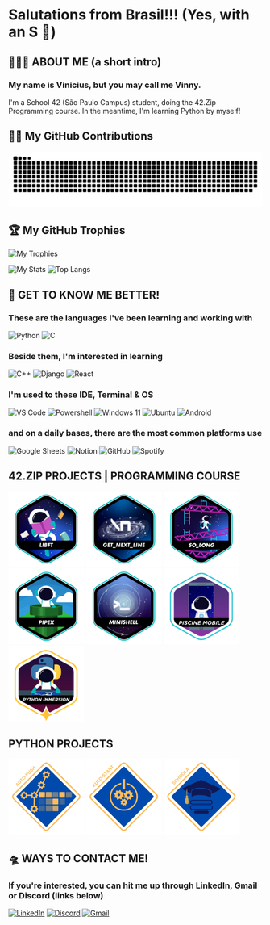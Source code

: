 # Salutations from Brasil!!! (Yes, with an S 🤭)
## 🙋🏽‍♂️ ABOUT ME (a short intro)
### My name is Vinicius, but you may call me Vinny.
I'm a School 42 (São Paulo Campus) student, doing the 42.Zip Programming course. In the meantime, I'm learning Python by myself!

## 🤝🏽 My GitHub Contributions
<picture>
  <source media="(prefers-color-scheme: dark)" srcset="https://raw.githubusercontent.com/vgomes-p/vgomes-p/output/github-snake-dark.svg" />
  <source media="(prefers-color-scheme: light)" srcset="https://raw.githubusercontent.com/vgomes-p/vgomes-p/output/github-snake.svg" />
  <img alt="github-snake" src="https://raw.githubusercontent.com/vgomes-p/vgomes-p/output/github-snake.svg" />
</picture>

## 🏆 My GitHub Trophies
![My Trophies](https://github-profile-trophy.vercel.app/?username=vgomes-p&theme=radical&no-frame=false&no-bg=false&margin-w=4)

![My Stats](https://github-readme-stats.vercel.app/api?username=vgomes-p&show_icons=true&theme=merko)
![Top Langs](https://github-readme-stats.vercel.app/api/top-langs/?username=vgomes-p&layout=compact&theme=merko)


## 👀 GET TO KNOW ME BETTER!
### These are the languages I've been learning and working with
![Python](https://img.shields.io/badge/Python-14354C?style=for-the-badge&logo=python&logoColor=white)
![C](https://img.shields.io/badge/C-00599C?style=for-the-badge&logo=c&logoColor=white)
### Beside them, I'm interested in learning
![C++](https://img.shields.io/badge/C%2B%2B-00599C?style=for-the-badge&logo=c%2B%2B&logoColor=white)
![Django](https://img.shields.io/badge/Django-092E20?style=for-the-badge&logo=django&logoColor=white)
![React](https://img.shields.io/badge/React-20232A?style=for-the-badge&logo=react&logoColor=61DAFB)
### I'm used to these IDE, Terminal & OS 
![VS Code](https://img.shields.io/badge/Visual_Studio_Code-0078D4?style=for-the-badge&logo=visual%20studio%20code&logoColor=white)
![Powershell](https://img.shields.io/badge/powershell-5391FE?style=for-the-badge&logo=powershell&logoColor=white)
![Windows 11](https://img.shields.io/badge/Windows-0078D6?style=for-the-badge&logo=windows&logoColor=white)
![Ubuntu](https://img.shields.io/badge/Ubuntu-E95420?style=for-the-badge&logo=ubuntu&logoColor=white)
![Android](https://img.shields.io/badge/Android-3DDC84?style=for-the-badge&logo=android&logoColor=white)
### and on a daily bases, there are the most common platforms use
![Google Sheets](https://img.shields.io/badge/Google%20Sheets-34A853?style=for-the-badge&logo=google-sheets&logoColor=white)
![Notion](https://img.shields.io/badge/Notion-000000?style=for-the-badge&logo=notion&logoColor=white)
![GitHub](https://img.shields.io/badge/GitHub-100000?style=for-the-badge&logo=github&logoColor=white)
![Spotify](https://img.shields.io/badge/Spotify-1ED760?&style=for-the-badge&logo=spotify&logoColor=white)

## 42.ZIP PROJECTS | PROGRAMMING COURSE
[![LIBFT](42badges/libfte.png)](https://github.com/vgomes-p/libft-42)
[![GNL](42badges/get_next_linee.png)](https://github.com/vgomes-p/get_next_line-42)
[![SO_LONG](42badges/so_longe.png)](https://github.com/vgomes-p/so_long-42)
[![PIPEX](42badges/pipexe.png)](https://github.com/vgomes-p/pipex-42)
[![MINISHELL](42badges/minishelle.png)](https://github.com/vgomes-p/minishell-42)
[![MOBILE](42badges/mobilee.png)](https://github.com/vgomes-p/mobile_piscine-42)
[![PYTHON IMMERSION](42badges/pyimmersionm.png)](https://github.com/vgomes-p/pythonimmersion-42)

## PYTHON PROJECTS
[![AUTO PUSH](pybadges/showcase/auto_push.png)](https://github.com/vgomes-p/auto_push)
[![AUTO START](pybadges/showcase/auto_start.png)](https://github.com/vgomes-p/Coder-Auto-Start)
[![SCHOOLA](pybadges/showcase/schoola.png)](https://github.com/vgomes-p/schoola)


## 🛸 WAYS TO CONTACT ME!
### If you're interested, you can hit me up through LinkedIn, Gmail or Discord (links below)
[![LinkedIn](https://img.shields.io/badge/LinkedIn-0077B5?style=for-the-badge&logo=linkedin&logoColor=white)](https://www.linkedin.com/in/vinied-gpereira/)
[![Discord](https://img.shields.io/badge/Discord-7289DA?style=for-the-badge&logo=discord&logoColor=white)](https://discord.com/users/1226967137533558977)
[![Gmail](https://img.shields.io/badge/Gmail-D14836?style=for-the-badge&logo=gmail&logoColor=white)](vinied.contact@gmail.com)
